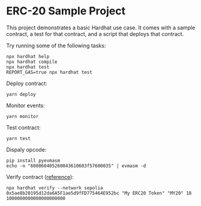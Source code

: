 # ERC-20 Sample Project

This project demonstrates a basic Hardhat use case. It comes with a sample contract, a test for that contract, and a script that deploys that contract.

Try running some of the following tasks:

```shell
npx hardhat help
npx hardhat compile
npx hardhat test
REPORT_GAS=true npx hardhat test
```

Deploy contract:

`yarn deploy`

Monitor events:

`yarn monitor`

Test contract:

`yarn test`

Dispaly opcode: 

```
pip install pyevmasm
echo -n "608060405260043610603f57600035" | evmasm -d
```

Verify contract ([reference](https://hardhat.org/hardhat-runner/docs/guides/verifying)):

```
npx hardhat verify --network sepolia 0x5ae8b20195d12da6A5F1ae5d9fFD775464E952bc "My ERC20 Token" "MY20" 18 1000000000000000000000
```

